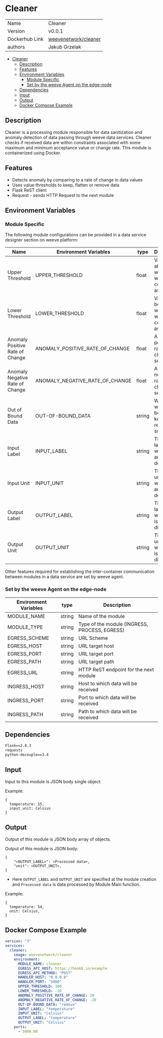 # Cleaner

|                |                                                                                   |
| -------------- | --------------------------------------------------------------------------------- |
| Name           | Cleaner                                                                           |
| Version        | v0.0.1                                                                            |
| Dockerhub Link | [weevenetwork/cleaner](https://hub.docker.com/r/weevenetwork/cleaner)                                                        |
| authors        | Jakub Grzelak                                                                     |

- [Cleaner](#cleaner)
  - [Description](#description)
  - [Features](#features)
  - [Environment Variables](#environment-variables)
    - [Module Specific](#module-specific)
    - [Set by the weeve Agent on the edge-node](#set-by-the-weeve-agent-on-the-edge-node)
  - [Dependencies](#dependencies)
  - [Input](#input)
  - [Output](#output)
  - [Docker Compose Example](#docker-compose-example)

## Description

Cleaner is a processing module responsible for data sanitization and anomaly detection of data passing through weeve data services.
Cleaner checks if received data are within constraints associated with some maximum and minimum acceptance value or change rate.
This module is containerized using Docker.

## Features

- Detects anomaly by comparing to a rate of change in data values
- Uses value thresholds to keep, flatten or remove data
- Flask ReST client
- Request - sends HTTP Request to the next module

## Environment Variables

### Module Specific

The following module configurations can be provided in a data service designer section on weeve platform:

| Name                              | Environment Variables           | type   | Description                                              |
| --------------------------------- | ------------------------------- | ------ | -------------------------------------------------------- |
| Upper Threshold                   | UPPER_THRESHOLD                 | float  | Value above which data would be considered as anomaly    |
| Lower Threshold                   | LOWER_THRESHOLD                 | float  | Value below which data would be considered as anomaly    |
| Anomaly Positive Rate of Change   | ANOMALY_POSITIVE_RATE_OF_CHANGE | float  | Anomaly positive rate of change per second               |
| Anomaly Negative Rate of Change   | ANOMALY_NEGATIVE_RATE_OF_CHANGE | float  | Anomaly negative rate of change per second               |
| Out of Bound Data                 | OUT-OF-BOUND_DATA               | string | What to do with out of bound data: keep, remove, smooth  |
| Input Label                       | INPUT_LABEL                     | string | The input label on which anomaly is detected             |
| Input Unit                        | INPUT_UNIT                      | string | The input unit on which anomaly is detected              |
| Output Label                      | OUTPUT_LABEL                    | string | The output label as which data is dispatched             |
| Output Unit                       | OUTPUT_UNIT                     | string | The output unit in which data is dispatched              |

Other features required for establishing the inter-container communication between modules in a data service are set by weeve agent.

### Set by the weeve Agent on the edge-node

| Environment Variables | type   | Description                                    |
| --------------------- | ------ | ---------------------------------------------- |
| MODULE_NAME           | string | Name of the module                             |
| MODULE_TYPE           | string | Type of the module (INGRESS, PROCESS, EGRESS)  |
| EGRESS_SCHEME         | string | URL Scheme                                     |
| EGRESS_HOST           | string | URL target host                                |
| EGRESS_PORT           | string | URL target port                                |
| EGRESS_PATH           | string | URL target path                                |
| EGRESS_URL            | string | HTTP ReST endpoint for the next module         |
| INGRESS_HOST          | string | Host to which data will be received            |
| INGRESS_PORT          | string | Port to which data will be received            |
| INGRESS_PATH          | string | Path to which data will be received            |

## Dependencies

```txt
Flask==2.0.3
requests
python-decouple==3.4
```

## Input

Input to this module is JSON body single object:

Example:

```node
{
  temperature: 15,
  input_unit: Celsius
}
```

## Output

Output of this module is JSON body array of objects.

Output of this module is JSON body:

```node
{
    "<OUTPUT_LABEL>": <Processed data>,
    "unit": <OUTPUT_UNIT>,
}
```
 
* Here `OUTPUT_LABEL` and `OUTPUT_UNIT` are specified at the module creation and `Processed data` is data processed by Module Main function.

Example:

```node
{
  temperature: 54,
  unit: Celsius,
}
```

## Docker Compose Example

```yml
version: "3"
services:
  cleaner:
    image: weevenetwork/cleaner
    environment:
      MODULE_NAME: cleaner
      EGRESS_API_HOST: https://hookb.in/example
      EGRESS_API_METHOD: "POST"
      HANDLER_HOST: "0.0.0.0"
      HANDLER_PORT: "5000"
      UPPER_THRESHOLD: 100
      LOWER_THRESHOLD: -10
      ANOMALY_POSITIVE_RATE_OF_CHANGE: 20
      ANOMALY_NEGATIVE_RATE_OF_CHANGE: -20
      OUT-OF-BOUND_DATA: "remove"
      INPUT_LABEL: "temperature"
      INPUT_UNIT: "Celsius"
      OUTPUT_LABEL: "temperature"
      OUTPUT_UNIT: "Celsius"
    ports:
      - 5000:80
```
